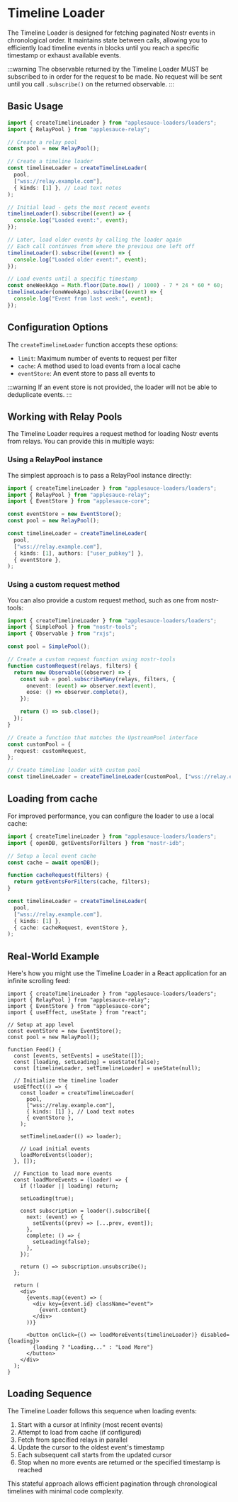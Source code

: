 # Timeline Loader

The Timeline Loader is designed for fetching paginated Nostr events in chronological order. It maintains state between calls, allowing you to efficiently load timeline events in blocks until you reach a specific timestamp or exhaust available events.

:::warning
The observable returned by the Timeline Loader MUST be subscribed to in order for the request to be made. No request will be sent until you call `.subscribe()` on the returned observable.
:::

## Basic Usage

```ts
import { createTimelineLoader } from "applesauce-loaders/loaders";
import { RelayPool } from "applesauce-relay";

// Create a relay pool
const pool = new RelayPool();

// Create a timeline loader
const timelineLoader = createTimelineLoader(
  pool,
  ["wss://relay.example.com"],
  { kinds: [1] }, // Load text notes
);

// Initial load - gets the most recent events
timelineLoader().subscribe((event) => {
  console.log("Loaded event:", event);
});

// Later, load older events by calling the loader again
// Each call continues from where the previous one left off
timelineLoader().subscribe((event) => {
  console.log("Loaded older event:", event);
});

// Load events until a specific timestamp
const oneWeekAgo = Math.floor(Date.now() / 1000) - 7 * 24 * 60 * 60;
timelineLoader(oneWeekAgo).subscribe((event) => {
  console.log("Event from last week:", event);
});
```

## Configuration Options

The `createTimelineLoader` function accepts these options:

- `limit`: Maximum number of events to request per filter
- `cache`: A method used to load events from a local cache
- `eventStore`: An event store to pass all events to

:::warning
If an event store is not provided, the loader will not be able to deduplicate events.
:::

## Working with Relay Pools

The Timeline Loader requires a request method for loading Nostr events from relays. You can provide this in multiple ways:

### Using a RelayPool instance

The simplest approach is to pass a RelayPool instance directly:

```ts
import { createTimelineLoader } from "applesauce-loaders/loaders";
import { RelayPool } from "applesauce-relay";
import { EventStore } from "applesauce-core";

const eventStore = new EventStore();
const pool = new RelayPool();

const timelineLoader = createTimelineLoader(
  pool,
  ["wss://relay.example.com"],
  { kinds: [1], authors: ["user_pubkey"] },
  { eventStore },
);
```

### Using a custom request method

You can also provide a custom request method, such as one from nostr-tools:

```ts
import { createTimelineLoader } from "applesauce-loaders/loaders";
import { SimplePool } from "nostr-tools";
import { Observable } from "rxjs";

const pool = SimplePool();

// Create a custom request function using nostr-tools
function customRequest(relays, filters) {
  return new Observable((observer) => {
    const sub = pool.subscribeMany(relays, filters, {
      onevent: (event) => observer.next(event),
      eose: () => observer.complete(),
    });

    return () => sub.close();
  });
}

// Create a function that matches the UpstreamPool interface
const customPool = {
  request: customRequest,
};

// Create timeline loader with custom pool
const timelineLoader = createTimelineLoader(customPool, ["wss://relay.example.com"], filters);
```

## Loading from cache

For improved performance, you can configure the loader to use a local cache:

```ts
import { createTimelineLoader } from "applesauce-loaders/loaders";
import { openDB, getEventsForFilters } from "nostr-idb";

// Setup a local event cache
const cache = await openDB();

function cacheRequest(filters) {
  return getEventsForFilters(cache, filters);
}

const timelineLoader = createTimelineLoader(
  pool,
  ["wss://relay.example.com"],
  { kinds: [1] },
  { cache: cacheRequest, eventStore },
);
```

## Real-World Example

Here's how you might use the Timeline Loader in a React application for an infinite scrolling feed:

```tsx
import { createTimelineLoader } from "applesauce-loaders/loaders";
import { RelayPool } from "applesauce-relay";
import { EventStore } from "applesauce-core";
import { useEffect, useState } from "react";

// Setup at app level
const eventStore = new EventStore();
const pool = new RelayPool();

function Feed() {
  const [events, setEvents] = useState([]);
  const [loading, setLoading] = useState(false);
  const [timelineLoader, setTimelineLoader] = useState(null);

  // Initialize the timeline loader
  useEffect(() => {
    const loader = createTimelineLoader(
      pool,
      ["wss://relay.example.com"],
      { kinds: [1] }, // Load text notes
      { eventStore },
    );

    setTimelineLoader(() => loader);

    // Load initial events
    loadMoreEvents(loader);
  }, []);

  // Function to load more events
  const loadMoreEvents = (loader) => {
    if (!loader || loading) return;

    setLoading(true);

    const subscription = loader().subscribe({
      next: (event) => {
        setEvents((prev) => [...prev, event]);
      },
      complete: () => {
        setLoading(false);
      },
    });

    return () => subscription.unsubscribe();
  };

  return (
    <div>
      {events.map((event) => (
        <div key={event.id} className="event">
          {event.content}
        </div>
      ))}

      <button onClick={() => loadMoreEvents(timelineLoader)} disabled={loading}>
        {loading ? "Loading..." : "Load More"}
      </button>
    </div>
  );
}
```

## Loading Sequence

The Timeline Loader follows this sequence when loading events:

1. Start with a cursor at Infinity (most recent events)
2. Attempt to load from cache (if configured)
3. Fetch from specified relays in parallel
4. Update the cursor to the oldest event's timestamp
5. Each subsequent call starts from the updated cursor
6. Stop when no more events are returned or the specified timestamp is reached

This stateful approach allows efficient pagination through chronological timelines with minimal code complexity.
